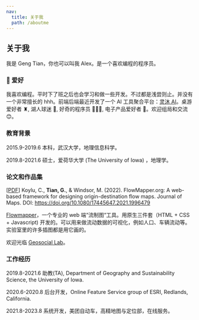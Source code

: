 ```yaml
---
nav:
  title: 关于我
  path: /aboutme
---
```


## 关于我

我是 Geng Tian，你也可以叫我 Alex。是一个喜欢编程的程序员。

### 👻 爱好

我喜欢编程。平时下了班之后也会学习和做一些开发。不过都是浅尝则止。并没有一个非常擅长的 hhh。前端后端最近开发了一个 AI 工具聚合平台：[灵沐 AI](https://chat.immuseai.com)。桌游爱好者 ♜, 湖人球迷 🏀, 好奇的程序员 🧑🏿‍💻, 电子产品爱好者 📱。欢迎组局和交流 😊。

<code src="./demos/foo.tsx" inline=true></code>

### 教育背景

2015.9-2019.6 本科，武汉大学，地理信息科学。

2019.8-2021.6 硕士，爱荷华大学 (The University of Iowa) ，地理学。

### 论文和作品集

[[PDF](http://43.138.83.161/pdf/paper.pdf)] Koylu, C., **Tian, G.**, & Windsor, M. (2022). FlowMapper.org: A web-based framework for designing origin-destination flow maps. Journal of Maps. DOI: https://doi.org/10.1080/17445647.2021.1996479

[Flowmapper](https://flowmapper.org/)，一个专业的 web 端“流制图“工具。用原生三件套（HTML + CSS + Javascript) 开发的。可以用来做流动数据的可视化，例如人口、车辆流动等。实验室里的许多插图都是用它画的。

欢迎光临 [Geosocial Lab](https://www.geo-social.com/index.html)。

### 工作经历

2019.8-2021.6 助教(TA), Department of Geography and Sustainability Science, the University of Iowa.

2020.6-2020.8 后台开发，Online Feature Service group of ESRI, Redlands, California.

2021.8-2023.8 系统开发，美团自动车，高精地图与定位部，在线服务。
